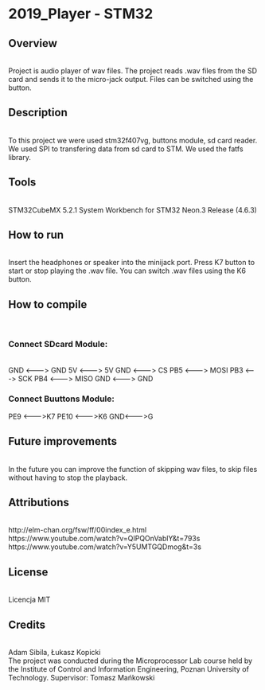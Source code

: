 <h1>2019_Player - STM32</h1>

<h2>Overview </h2>
<br>
Project is  audio player of wav files. The project reads .wav files from the SD card and sends it to the micro-jack output. Files can be switched using the button.
<br>
<h2>Description</h2>
<br>
To this project we were used stm32f407vg, buttons module, sd card reader. We used SPI to transfering data from sd card to STM. We used the fatfs library.
<br>
<h2>Tools</h2>
<br>
STM32CubeMX 5.2.1
System Workbench for STM32 Neon.3 Release (4.6.3)
<br>
<h2>How to run</h2>
<br>
Insert the headphones or speaker into the minijack port. Press K7 button to start or stop playing the .wav file. You can switch .wav files using the K6 button. 
<br>
<h2>How to compile</h2>
<br>
<h3>Connect SDcard Module:</h3>
<br>
GND <---> GND
5V <---> 5V
GND <---> CS
PB5 <---> MOSI
PB3 <---> SCK
PB4 <---> MISO
GND <---> GND
<br>
<h3>Connect Buuttons Module:</h3>
PE9 <--->K7
PE10 <--->K6
GND<--->G
<br>
<h2>Future improvements</h2>
<br>
In the future you can improve the function of skipping wav files, to skip files without having to stop the playback.
<br>
<h2>Attributions</h2>
<br>
http://elm-chan.org/fsw/ff/00index_e.html
https://www.youtube.com/watch?v=QIPQOnVablY&t=793s
https://www.youtube.com/watch?v=Y5UMTGQDmog&t=3s
<br>
<h2>License</h2>
<br>
Licencja MIT
<br>
<h2>Credits</h2>
<br>
Adam Sibila, Łukasz Kopicki
<br>
The project was conducted during the Microprocessor Lab course held by the Institute of Control and Information Engineering, Poznan University of Technology.
Supervisor: Tomasz Mańkowski